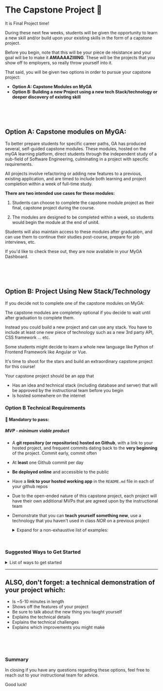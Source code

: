 # The Capstone Project 🎉

It is Final Project time!

During these next few weeks, students will be given the opportunity to learn a new skill and/or build upon your existing skills in the form of a capstone project.

Before you begin, note that this will be your pièce de résistance and your goal will be to make it **AMAAAAZIIIING**. These will be the projects that you show off to employers, so really throw yourself into it.

That said, you will be given two options in order to pursue your capstone project: 

- **Option A: Capstone Modules on MyGA**
- **Option B: Building a new Project using a new tech Stack/technology or deeper discovery of existing skill**

<br>
<br>
<br>


## Option A: Capstone modules on MyGA:

To better prepare students for specific career paths, GA has produced several, self-guided capstone modules. These modules, hosted on the myGA learning platform, direct students through the independent study of a sub-field of Software Engineering, culminating in a project with specific requirements. 

All projects involve refactoring or adding new features to a previous, existing application, and are timed to include both learning and project completion within a week of full-time study.

**There are two intended use cases for these modules:**

1. Students can choose to complete the capstone module project as their final, capstone project during the course. 

2. The modules are designed to be completed within a week, so students would begin the module at the end of unit4. 

Students will also maintain access to these modules after graduation, and can use them to continue their studies post-course, prepare for job interviews, etc.

If you'd like to check these out, they are now available in your MyGA Dashboard.

<br>
<br>
<br>

## Option B: Project Using New Stack/Technology

If you decide not to complete one of the capstone modules on MyGA:

The capstone modules are completely optional if you decide to wait until after graduation to complete them. 

Instead you could build a new project and can use any stack. You have to include at least one new piece of technology such as a new 3rd party API, CSS framework … etc. 

Some students might decide to learn a whole new language like Python of Frontend Framework like Angular or Vue.

It's time to shoot for the stars and build an extraordinary capstone project for this course!

Your capstone project should be an app that

- Has an idea and technical stack (including database and server) that will be approved by the instructional team before you begin
- Is hosted somewhere on the internet

### Option B Technical Requirements
#### &#x1F534;  Mandatory to pass:
##### MVP - minimum viable product

* A **git repository (or repositories) hosted on Github**, with a link to your hosted project,  and frequent commits dating back to the **very beginning** of the project. Commit early, commit often
* At **least** one Github commit per day
* **Be deployed online** and accessible to the public
* Have a **link to your hosted working app** in the `README.md` file in  each of your github repos
* Due to the open-ended nature of this capstone project, each project will have their own additional MVPs that are agreed upon by the instructional team
* Demonstrate that you can **teach yourself something new**, use a technology that you haven't used in class _NOR_ on a previous project
    <details><summary>Expand for a non-exhaustive list of examples:</summary>

        - 3rd party api
        - CSS - Styled Components
        - CSS - CSS-grid

        - React - integrate Redux
        - React - integrate React Router
        - React - Typescript
        - React UI library: React Materialize, React BootStrap etc.
        - React Jest/Enzyme testing library

        Module Bundlers:
        - Webpack - non-rails app
        - Webpacker - for rails app with react
        - Gulp

        Other Front Ends:
        - React Native/Expo
        - Vue
        - Angular 7

        Other Back Ends:
        - Python/Django Rest Framework
        - Python/Flask
        - Ruby/Sinatra

        Authorization:
        - Authorization using JWT (JSON Web Tokens)

        Other Hosting:
        - Host on Digital Ocean
        - Host on AWS
        - Host on Netlify

        - Other Libraries:
        - Lodash
        - Google Maps
        - Moment.js
        - jQuery UI
        - Chart.js
        - D3

        Other Databases
        - Firebase
        - Redis
    </details>

<br>

### Suggested Ways to Get Started

<details><summary>List of ways to get started</summary>

* **Wireframe** Make a drawing of what your app will look like on each page of your application (what does it look like as soon as you log on to the site? What does it look like once a user logs in, etc.).

<br>

* **Break the project down into different components** (data, presentation, views, style, DOM manipulation) and brainstorm each component individually.

<br>

* Create your **user stories**

<br>

* Create a **Trello board** and break down the user stories into cards

<br>

* **Use your Development Tools** (console.log, inspector, alert statements, etc) to debug and solve problems

<br>

* Work through the lessons in class for help and inspiration! Think about adding relevant code to your application each day - you are given 5 days so that you can work on it in small chunks, COMMIT OFTEN. We will be looking at your commit dates and comments are part of your scoring.

<br>

* **Commit early, commit often.** Don’t be afraid to break something because you can always go back in time to a previous version.

<br>

* **Consult documentation resources** (MDN, jQuery, etc.) at home to better understand what you’ll be getting into.

<br>

* **Don’t be afraid to write code that you know you will have to remove later.** Create temporary elements (buttons, links, etc) that trigger events if real data is not available. For example, if you’re trying to figure out how to change some text when the game is over but you haven’t solved the win/lose game logic, you can create a button to simulate that until then.

</details>

---

## ALSO, don't forget: a **technical demonstration** of your project which:

* Is ~5-10 minutes in length
* Shows off the features of your project
* Be sure to talk about the new thing you taught yourself
* Explains the technical details
* Explains the technical challenges
* Explains which improvements you might make

<br>
<br>
<br>

### Summary
In closing if you have any questions regarding these options, feel free to reach out to your instructional team for advice. 

Good luck!